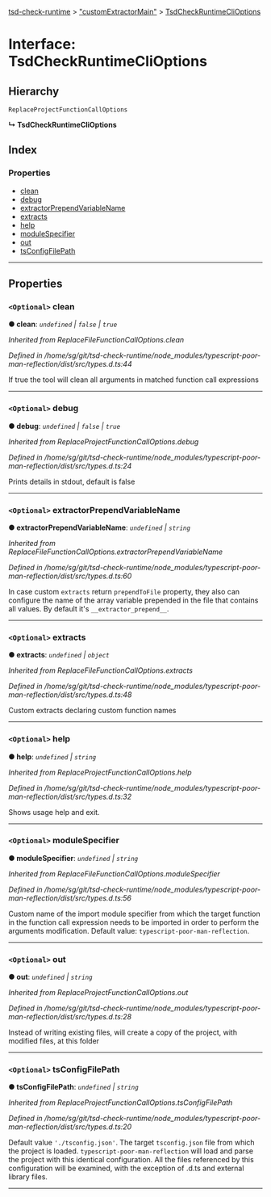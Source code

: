 [tsd-check-runtime](../README.md) > ["customExtractorMain"](../modules/_customextractormain_.md) > [TsdCheckRuntimeCliOptions](../interfaces/_customextractormain_.tsdcheckruntimeclioptions.md)

# Interface: TsdCheckRuntimeCliOptions

## Hierarchy

 `ReplaceProjectFunctionCallOptions`

**↳ TsdCheckRuntimeCliOptions**

## Index

### Properties

* [clean](_customextractormain_.tsdcheckruntimeclioptions.md#clean)
* [debug](_customextractormain_.tsdcheckruntimeclioptions.md#debug)
* [extractorPrependVariableName](_customextractormain_.tsdcheckruntimeclioptions.md#extractorprependvariablename)
* [extracts](_customextractormain_.tsdcheckruntimeclioptions.md#extracts)
* [help](_customextractormain_.tsdcheckruntimeclioptions.md#help)
* [moduleSpecifier](_customextractormain_.tsdcheckruntimeclioptions.md#modulespecifier)
* [out](_customextractormain_.tsdcheckruntimeclioptions.md#out)
* [tsConfigFilePath](_customextractormain_.tsdcheckruntimeclioptions.md#tsconfigfilepath)

---

## Properties

<a id="clean"></a>

### `<Optional>` clean

**● clean**: *`undefined` \| `false` \| `true`*

*Inherited from ReplaceFileFunctionCallOptions.clean*

*Defined in /home/sg/git/tsd-check-runtime/node_modules/typescript-poor-man-reflection/dist/src/types.d.ts:44*

If true the tool will clean all arguments in matched function call expressions

___
<a id="debug"></a>

### `<Optional>` debug

**● debug**: *`undefined` \| `false` \| `true`*

*Inherited from ReplaceProjectFunctionCallOptions.debug*

*Defined in /home/sg/git/tsd-check-runtime/node_modules/typescript-poor-man-reflection/dist/src/types.d.ts:24*

Prints details in stdout, default is false

___
<a id="extractorprependvariablename"></a>

### `<Optional>` extractorPrependVariableName

**● extractorPrependVariableName**: *`undefined` \| `string`*

*Inherited from ReplaceFileFunctionCallOptions.extractorPrependVariableName*

*Defined in /home/sg/git/tsd-check-runtime/node_modules/typescript-poor-man-reflection/dist/src/types.d.ts:60*

In case custom `extracts` return `prependToFile` property, they also can configure the name of the array variable prepended in the file that contains all values. By default it's `__extractor_prepend__`.

___
<a id="extracts"></a>

### `<Optional>` extracts

**● extracts**: *`undefined` \| `object`*

*Inherited from ReplaceFileFunctionCallOptions.extracts*

*Defined in /home/sg/git/tsd-check-runtime/node_modules/typescript-poor-man-reflection/dist/src/types.d.ts:48*

Custom extracts declaring custom function names

___
<a id="help"></a>

### `<Optional>` help

**● help**: *`undefined` \| `string`*

*Inherited from ReplaceProjectFunctionCallOptions.help*

*Defined in /home/sg/git/tsd-check-runtime/node_modules/typescript-poor-man-reflection/dist/src/types.d.ts:32*

Shows usage help and exit.

___
<a id="modulespecifier"></a>

### `<Optional>` moduleSpecifier

**● moduleSpecifier**: *`undefined` \| `string`*

*Inherited from ReplaceFileFunctionCallOptions.moduleSpecifier*

*Defined in /home/sg/git/tsd-check-runtime/node_modules/typescript-poor-man-reflection/dist/src/types.d.ts:56*

Custom name of the import module specifier from which the target function in the function call expression needs to be imported in order to perform the arguments modification. Default value: `typescript-poor-man-reflection`.

___
<a id="out"></a>

### `<Optional>` out

**● out**: *`undefined` \| `string`*

*Inherited from ReplaceProjectFunctionCallOptions.out*

*Defined in /home/sg/git/tsd-check-runtime/node_modules/typescript-poor-man-reflection/dist/src/types.d.ts:28*

Instead of writing existing files, will create a copy of the project, with modified files, at this folder

___
<a id="tsconfigfilepath"></a>

### `<Optional>` tsConfigFilePath

**● tsConfigFilePath**: *`undefined` \| `string`*

*Inherited from ReplaceProjectFunctionCallOptions.tsConfigFilePath*

*Defined in /home/sg/git/tsd-check-runtime/node_modules/typescript-poor-man-reflection/dist/src/types.d.ts:20*

Default value `'./tsconfig.json'`. The target `tsconfig.json` file from which the project is loaded. `typescript-poor-man-reflection` will load and parse the project with this identical configuration. All the files referenced by this configuration will be examined, with the exception of .d.ts and external library files.

___

